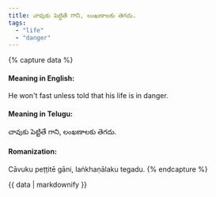 ```yaml
---
title: చావుకు పెట్టితే గాని, లంఖణాలకు తెగదు.
tags:
  - "life"
  - "danger"
---
```


{% capture data %}
#### Meaning in English:
He won't fast unless told that his life is in danger.

#### Meaning in Telugu:
చావుకు పెట్టితే గాని, లంఖణాలకు తెగదు.

#### Romanization:
Cāvuku peṭṭitē gāni, laṅkhaṇālaku tegadu.
{% endcapture %}

{{ data | markdownify }}


